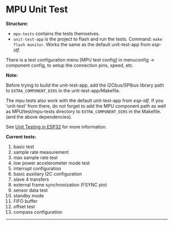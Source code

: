 # MPU Unit Test

**Structure:**

+ `mpu-tests` contains the tests themselves.
+ `unit-test-app` is the project to flash and run the tests. Command: `make flash monitor`. Works the same as the default unit-test-app from _esp-idf_.

There is a test configuration menu \[MPU test config\] in menuconfig -> component config, to setup the connection pins, speed, etc.

**Note:**

Before trying to build the unit-test-app, add the I2Cbus/SPIbus library path to `EXTRA_COMPONENT_DIRS` in the unit-test-app/Makefile.

The mpu tests also work with the default unit-test-app from _esp-idf_. If you \'unit-test\' from there, do not forget to add the MPU component path as well as MPU/test/mpu-tests directory to `EXTRA_COMPONENT_DIRS` in the Makefile. (and the above dependencies).

See [Unit Testing in ESP32] for more information.

**Current tests:**

1. basic test
2. sample rate measurement
3. max sample rate test
4. low power accelerometer mode test
5. interrupt configuration
6. basic auxiliary I2C configuration
7. slave 4 transfers
8. external frame synchronization (FSYNC pin)
9. sensor data test
10. standby mode
11. FIFO buffer
12. offset test
13. compass configuration

---

[Unit Testing in ESP32]: https://esp-idf.readthedocs.io/en/latest/api-guides/unit-tests.html